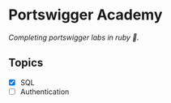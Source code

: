 # Portswigger Academy

*Completing portswigger labs in ruby 🔻.*

## Topics
- [x] SQL
- [ ] Authentication 
